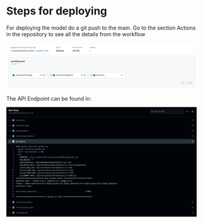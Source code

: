 # Steps for deploying

For deploying the model do a git push to the main. Go to the section Actions in the repository to see all the details from the workflow

![github_actions_working](./_static/imgs/github_actions_working.png)

The API Endpoint can be found in:

![api_endpoint_actions](./_static/imgs/api_endpoint_actions.png)